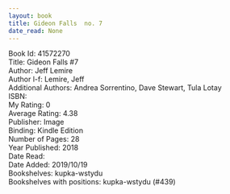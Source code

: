 ```yaml
---
layout: book
title: Gideon Falls  no. 7
date_read: None
---
```


Book Id: 41572270<br />
Title: Gideon Falls #7<br />
Author: Jeff Lemire<br />
Author l-f: Lemire, Jeff<br />
Additional Authors: Andrea Sorrentino, Dave    Stewart, Tula Lotay<br />
ISBN: <br />
My Rating: 0<br />
Average Rating: 4.38<br />
Publisher: Image<br />
Binding: Kindle Edition<br />
Number of Pages: 28<br />
Year Published: 2018<br />
Date Read: <br />
Date Added: 2019/10/19<br />
Bookshelves: kupka-wstydu<br />
Bookshelves with positions: kupka-wstydu (#439)<br />

